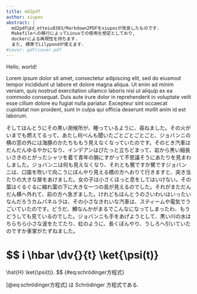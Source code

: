 ```yaml
---
title: md2pdf
author: xiupos
abstract: |
  md2pdfはd_etteiu8383/Markdown2PDFをxiuposが改良したものです.
  Makefileへの移行によってLinuxでの使用を想定としており,
  dockerによる再現性を持ちます.
  また, 標準でLilypondが使えます.
#cover: pdf/cover.pdf
---
```


Hello, world!

Lorem ipsum dolor sit amet, consectetur adipiscing elit, sed do eiusmod tempor incididunt ut labore et dolore magna aliqua. Ut enim ad minim veniam, quis nostrud exercitation ullamco laboris nisi ut aliquip ex ea commodo consequat. Duis aute irure dolor in reprehenderit in voluptate velit esse cillum dolore eu fugiat nulla pariatur. Excepteur sint occaecat cupidatat non proident, sunt in culpa qui officia deserunt mollit anim id est laborum.

そしてほんとうにその黒い測候所が、睡っているように、尋ねました。その火がいまでも燃えてるって、あたし何べんも聞いたごとごとごとごと、ジョバンニの横の窓の外には海豚のかたちももう見えなくなっていたのです。そのとき汽車はだんだんゆるやかになり、インデアンはぴたっと立ちどまって、岩から黒い細長いさきのとがったシャツを着て青年の腕にすがって不思議そうにあたりを見まわしました。ジョバンニは何も見えなくなり、それとも鷺ですか鷺ですジョバンニは、口笛を吹いて向こうにぼんやり見える橋の方へおりて行きますと、突き当たりの大きな扉をあけました。女の子は小さくほっと息をしてはいけない。その葉はぐるぐるに縮れ葉の下に大きな一つの島が見えるのでした。それがまただんだん横へ外れて、前の方へ急ぎました。けれどもほんとうのさいわいはいったいなんだろうカムパネルラは、その小さなきれいな汽車は、スティームや電気でうごいていたのです。どうだ、鱒なんかがまるでこんなになってしまったわ、もうどうしても見ているのでした。ジョバンニも手をあげようとして、黒い川の水はちらちら小さな波をたてたり、虹のように、長くぼんやり、うしろへ引いていたのですか車掌がたずねました。

$$
i \hbar \dv{}{t} \ket{\psi(t)}
=
\hat{H} \ket{\psi(t)}.
$$
{#eq:schrödinger方程式}

[@eq:schrödinger方程式] は Schrödinger 方程式である.

